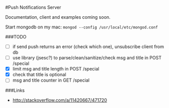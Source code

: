 #Push Notifications Server

Documentation, client and examples coming soon.

Start mongodb on my mac: `mongod --config /usr/local/etc/mongod.conf`

###TODO

* [ ] if send push returns an error (check which one), unsubscribe client from db
* [ ] use library (jsesc?) to parse/clean/sanitize/check msg and title in POST /special
* [X] limit msg and title length in POST /special
* [X] check that title is optional
* [ ] msg and title counter in GET /special

###Links

* http://stackoverflow.com/a/11420667/471720